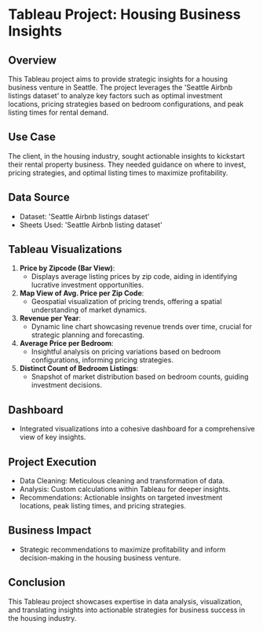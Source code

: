 # Tableau Project: Housing Business Insights

## Overview
This Tableau project aims to provide strategic insights for a housing business venture in Seattle. The project leverages the 'Seattle Airbnb listings dataset' to analyze key factors such as optimal investment locations, pricing strategies based on bedroom configurations, and peak listing times for rental demand.

## Use Case
The client, in the housing industry, sought actionable insights to kickstart their rental property business. They needed guidance on where to invest, pricing strategies, and optimal listing times to maximize profitability.

## Data Source
- Dataset: 'Seattle Airbnb listings dataset'
- Sheets Used: 'Seattle Airbnb listing dataset'


## Tableau Visualizations
1. **Price by Zipcode (Bar View)**:
   - Displays average listing prices by zip code, aiding in identifying lucrative investment opportunities.
2. **Map View of Avg. Price per Zip Code**:
   - Geospatial visualization of pricing trends, offering a spatial understanding of market dynamics.
3. **Revenue per Year**:
   - Dynamic line chart showcasing revenue trends over time, crucial for strategic planning and forecasting.
4. **Average Price per Bedroom**:
   - Insightful analysis on pricing variations based on bedroom configurations, informing pricing strategies.
5. **Distinct Count of Bedroom Listings**:
   - Snapshot of market distribution based on bedroom counts, guiding investment decisions.

## Dashboard
- Integrated visualizations into a cohesive dashboard for a comprehensive view of key insights.

## Project Execution
- Data Cleaning: Meticulous cleaning and transformation of data.
- Analysis: Custom calculations within Tableau for deeper insights.
- Recommendations: Actionable insights on targeted investment locations, peak listing times, and pricing strategies.

## Business Impact
- Strategic recommendations to maximize profitability and inform decision-making in the housing business venture.


## Conclusion
This Tableau project showcases expertise in data analysis, visualization, and translating insights into actionable strategies for business success in the housing industry. 

